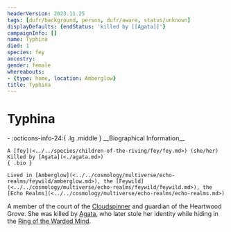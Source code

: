 ```yaml
---
headerVersion: 2023.11.25
tags: [dufr/background, person, dufr/aware, status/unknown]
displayDefaults: {endStatus: 'killed by [[Agata]]'}
campaignInfo: []
name: Typhina
died: 1
species: fey
ancestry:
gender: female
whereabouts:
- {type: home, location: Amberglow}
title: Typhina
---
```

# Typhina
<div class="grid cards ext-narrow-margin ext-one-column" markdown>
- :octicons-info-24:{ .lg .middle } __Biographical Information__

    A [fey](<../../species/children-of-the-riving/fey/fey.md>) (she/her)  
    Killed by [Agata](<./agata.md>)  
    { .bio }

    Lived in [Amberglow](<../../cosmology/multiverse/echo-realms/feywild/amberglow.md>), the [Feywild](<../../cosmology/multiverse/echo-realms/feywild/feywild.md>), the [Echo Realms](<../../cosmology/multiverse/echo-realms/echo-realms.md>)
</div>


A member of the court of the [Cloudspinner](<../extraplanar-powers/cloudspinner.md>) and guardian of the Heartwood Grove. She was killed by [Agata](<./agata.md>), who later stole her identity while hiding in the [Ring of the Warded Mind](<../../campaigns/dunmari-frontier/treasure/notable-items/ring-of-the-warded-mind.md>).